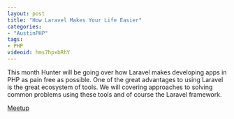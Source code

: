 ```yaml
---
layout: post
title: "How Laravel Makes Your Life Easier"
categories:
- "AustinPHP"
tags:
- PHP
videoid: hms7hpxbRhY
---
```


This month Hunter will be going over how Laravel makes developing apps in PHP as pain free as possible. One of the great advantages to using Laravel is the great ecosystem of tools. We will covering approaches to solving common problems using these tools and of course the Laravel framework.

[Meetup](https://www.meetup.com/austinphp/events/232847947/)
